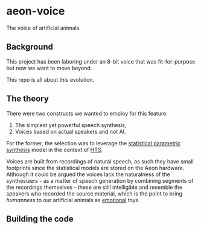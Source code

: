 # aeon-voice

The voice of artificial animals.

## Background

This project has been laboring under an 8-bit voice that was fit-for-purpose but now we want to move beyond.

This repo is all about this evolution.

## The theory

There were two constructs we wanted to employ for this feature:

1. The simplest yet powerful speech synthesis,
2. Voices based on actual speakers and not AI.

For the former, the selection was to leverage the [statistical parametric synthesis](https://en.wikipedia.org/wiki/Speech_synthesis#HMM-based_synthesis) model in the context of [HTS](https://hts.sp.nitech.ac.jp).

Voices are built from recordings of natural speech, as such they have small footprints since the statistical models are stored on the Aeon hardware. Although it could be argued the
voices lack the naturalness of the synthesizers - as a matter of speech generation by combining segments of the recordings themselves - these are still intelligible and resemble the speakers who recorded the source material, which is the point to bring _humanness_ to our artificial animals as [emotional](https://emotional.toys) toys.

## Building the code


